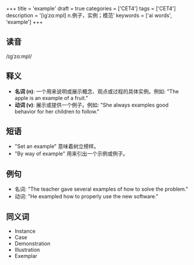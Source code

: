 +++
title = 'example'
draft = true
categories = ['CET4']
tags = ['CET4']
description = '[igˈzɑːmpl] n.例子，实例；模范'
keywords = ['ai words', 'example']
+++

## 读音
/ɪɡˈzɑːmpl/

## 释义
- **名词 (n)**: 一个用来说明或展示概念、观点或过程的具体实例。例如: "The apple is an example of a fruit."
- **动词 (v)**: 展示或提供一个例子。例如: "She always examples good behavior for her children to follow."

## 短语
- "Set an example" 意味着树立榜样。
- "By way of example" 用来引出一个示例或例子。

## 例句
- 名词: "The teacher gave several examples of how to solve the problem."
- 动词: "He exampled how to properly use the new software."

## 同义词
- Instance
- Case
- Demonstration
- Illustration
- Exemplar
